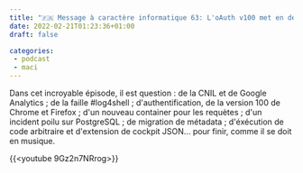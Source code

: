 ```yaml
---
title: "🇫🇷 Message à caractère informatique 63: L'oAuth v100 met en demeure la foundation des fusions de RFC"
date: 2022-02-21T01:23:36+01:00
draft: false

categories:
 - podcast
 - maci
---
```


Dans cet incroyable épisode, il est question : de la CNIL et de Google Analytics ; de la faille #log4shell ; d'authentification, de la version 100 de Chrome et Firefox ; d'un nouveau container pour les requètes ; d'un incident poilu sur PostgreSQL ; de migration de métadata ; d'éxécution de code arbitraire et d'extension de cockpit JSON... pour finir, comme il se doit en musique.

{{<youtube 9Gz2n7NRrog>}}